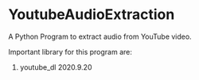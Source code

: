 # YoutubeAudioExtraction
A Python Program to extract audio from YouTube video.

Important library for this program are:
1) youtube_dl 2020.9.20

